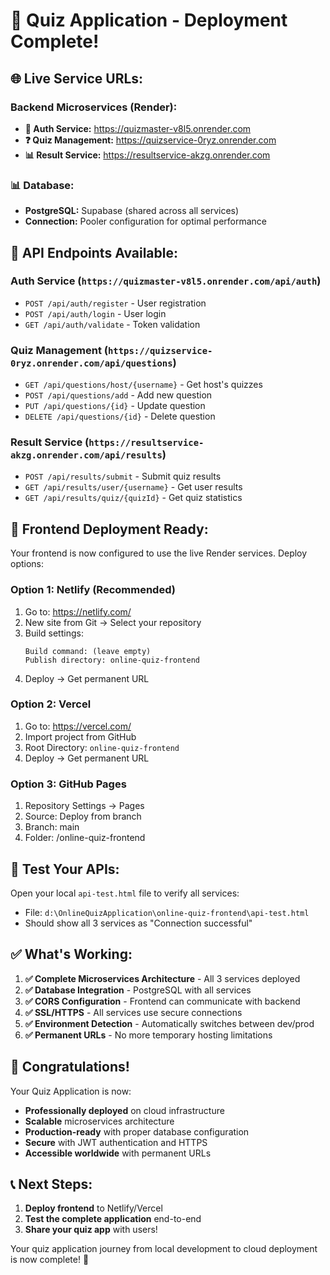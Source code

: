 # 🎉 Quiz Application - Deployment Complete!

## 🌐 **Live Service URLs:**

### **Backend Microservices (Render):**
- **🔐 Auth Service:** https://quizmaster-v8l5.onrender.com
- **❓ Quiz Management:** https://quizservice-0ryz.onrender.com  
- **📊 Result Service:** https://resultservice-akzg.onrender.com

### **📊 Database:**
- **PostgreSQL:** Supabase (shared across all services)
- **Connection:** Pooler configuration for optimal performance

## 🎯 **API Endpoints Available:**

### **Auth Service** (`https://quizmaster-v8l5.onrender.com/api/auth`)
- `POST /api/auth/register` - User registration
- `POST /api/auth/login` - User login
- `GET /api/auth/validate` - Token validation

### **Quiz Management** (`https://quizservice-0ryz.onrender.com/api/questions`)
- `GET /api/questions/host/{username}` - Get host's quizzes
- `POST /api/questions/add` - Add new question
- `PUT /api/questions/{id}` - Update question
- `DELETE /api/questions/{id}` - Delete question

### **Result Service** (`https://resultservice-akzg.onrender.com/api/results`)
- `POST /api/results/submit` - Submit quiz results
- `GET /api/results/user/{username}` - Get user results
- `GET /api/results/quiz/{quizId}` - Get quiz statistics

## 🚀 **Frontend Deployment Ready:**

Your frontend is now configured to use the live Render services. Deploy options:

### **Option 1: Netlify (Recommended)**
1. Go to: https://netlify.com/
2. New site from Git → Select your repository
3. Build settings:
   ```
   Build command: (leave empty)
   Publish directory: online-quiz-frontend
   ```
4. Deploy → Get permanent URL

### **Option 2: Vercel**
1. Go to: https://vercel.com/
2. Import project from GitHub
3. Root Directory: `online-quiz-frontend`
4. Deploy → Get permanent URL

### **Option 3: GitHub Pages**
1. Repository Settings → Pages
2. Source: Deploy from branch
3. Branch: main
4. Folder: /online-quiz-frontend

## 🧪 **Test Your APIs:**

Open your local `api-test.html` file to verify all services:
- File: `d:\OnlineQuizApplication\online-quiz-frontend\api-test.html`
- Should show all 3 services as "Connection successful"

## ✅ **What's Working:**

1. **✅ Complete Microservices Architecture** - All 3 services deployed
2. **✅ Database Integration** - PostgreSQL with all services
3. **✅ CORS Configuration** - Frontend can communicate with backend
4. **✅ SSL/HTTPS** - All services use secure connections
5. **✅ Environment Detection** - Automatically switches between dev/prod
6. **✅ Permanent URLs** - No more temporary hosting limitations

## 🎊 **Congratulations!**

Your Quiz Application is now:
- **Professionally deployed** on cloud infrastructure
- **Scalable** microservices architecture
- **Production-ready** with proper database configuration
- **Secure** with JWT authentication and HTTPS
- **Accessible worldwide** with permanent URLs

## 📞 **Next Steps:**

1. **Deploy frontend** to Netlify/Vercel
2. **Test the complete application** end-to-end
3. **Share your quiz app** with users!

Your quiz application journey from local development to cloud deployment is now complete! 🌟
